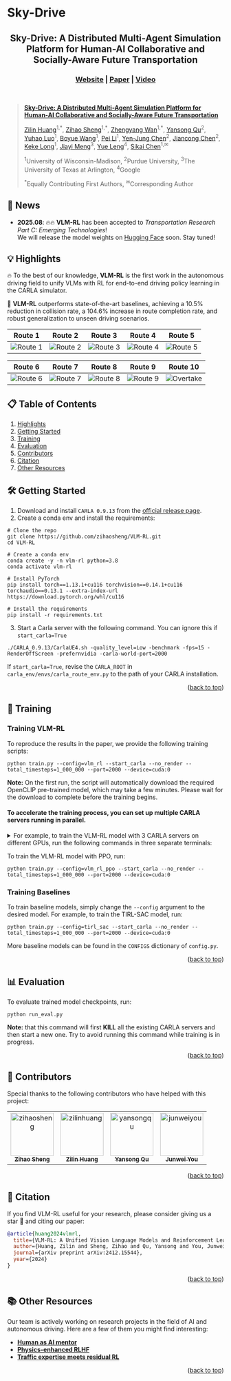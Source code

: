 # Sky-Drive
<div id="top" align="center">
<p align="center">
  <strong>
    <h2 align="center">Sky-Drive: A Distributed Multi-Agent Simulation Platform for Human-AI Collaborative and Socially-Aware Future Transportation</h2>
    <h3 align="center"><a href="https://www.huang-zilin.com/VLM-RL-website/">Website</a> | <a href="https://arxiv.org/abs/2412.15544">Paper</a> | <a href="https://www.youtube.com/embed/oXBih9r2DdI?si=XRUEthPoni_zNTR6">Video</a>  </h3>
  </strong>
</p>
</div>

<br/>

> **[Sky-Drive: A Distributed Multi-Agent Simulation Platform for Human-AI Collaborative and Socially-Aware Future Transportation](https://arxiv.org/html/2504.18010v2)**
>
> [Zilin Huang](https://scholar.google.com/citations?user=RgO7ppoAAAAJ&hl=en)<sup>1,\*</sup>,
> [Zihao Sheng](https://scholar.google.com/citations?user=3T-SILsAAAAJ&hl=en)<sup>1,\*</sup>,
> [Zhengyang Wan](https://scholar.google.com.hk/citations?user=6m8LnLUAAAAJ&hl=en)<sup>1,*</sup>,
> [Yansong Qu](https://scholar.google.com/citations?view_op=list_works&hl=zh-CN&user=hIt7KnUAAAAJ)<sup>2</sup>,
> [Yuhao Luo](https://scholar.google.com/citations?user=CNdSjWAAAAAJ&hl=en)<sup>1</sup>,
> [Boyue Wang](https://scholar.google.com/citations?user=CR7HWjcAAAAJ&hl=en)<sup>1</sup>,
> [Pei Li](https://scholar.google.com/citations?user=0QzhzL0AAAAJ&hl=en)<sup>1</sup>,
> [Yen-Jung Chen](https://scholar.google.com/citations?user=RZiRdWYAAAAJ&hl=en)<sup>2</sup>,
> [Jiancong Chen](https://scholar.google.com/citations?user=qa_mJTUAAAAJ&hl=en)<sup>2</sup>,
> [Keke Long](https://scholar.google.com/citations?user=zcTxZZ8AAAAJ&hl=en)<sup>1</sup>,
> [Jiayi Meng](https://scholar.google.com/citations?user=IlZs8_oAAAAJ&hl=en)<sup>3</sup>,
> [Yue Leng](https://scholar.google.com/citations?user=kEpj_AsAAAAJ&hl=en)<sup>4</sup>,
> [Sikai Chen](https://scholar.google.com/citations?user=DPN2wc4AAAAJ&hl=en)<sup>1,✉</sup><br>
>
> <sup>1</sup>University of Wisconsin-Madison, <sup>2</sup>Purdue University, <sup>3</sup>The University of Texas at Arlington, <sup>4</sup>Google
>
> <sup>\*</sup>Equally Contributing First Authors,
> <sup>✉</sup>Corresponding Author
> <br/>

## 📢 News
- **2025.08**: 🔥🔥 **VLM-RL** has been accepted to *Transportation Research Part C: Emerging Technologies*!  
  We will release the model weights on [Hugging Face](https://huggingface.co/zihaosheng/VLM-RL) soon. Stay tuned!

## 💡 Highlights <a name="highlight"></a>

🔥 To the best of our knowledge, **VLM-RL** is the first work in the autonomous driving field to unify VLMs with RL for
end-to-end driving policy learning in the CARLA simulator.

🏁 **VLM-RL** outperforms state-of-the-art baselines, achieving a 10.5% reduction in collision rate, a 104.6% increase in
route completion rate, and robust generalization to unseen driving scenarios.

|                                                       Route 1                                                        |                                                       Route 2                                                        |                                                       Route 3                                                        |                                                       Route 4                                                        |                                                       Route 5                                                        |
|:--------------------------------------------------------------------------------------------------------------------:|:--------------------------------------------------------------------------------------------------------------------:|:--------------------------------------------------------------------------------------------------------------------:|:--------------------------------------------------------------------------------------------------------------------:|:--------------------------------------------------------------------------------------------------------------------:|
| ![Route 1](https://raw.githubusercontent.com/zilin-huang/VLM-RL-website/master/static/videos/CLIP/CLIP_town2_normal/CLIP_town2_normal_s1.gif) | ![Route 2](https://raw.githubusercontent.com/zilin-huang/VLM-RL-website/master/static/videos/CLIP/CLIP_town2_normal/CLIP_town2_normal_s2.gif) | ![Route 3](https://raw.githubusercontent.com/zilin-huang/VLM-RL-website/master/static/videos/CLIP/CLIP_town2_normal/CLIP_town2_normal_s3.gif) | ![Route 4](https://raw.githubusercontent.com/zilin-huang/VLM-RL-website/master/static/videos/CLIP/CLIP_town2_normal/CLIP_town2_normal_s4.gif) | ![Route 5](https://raw.githubusercontent.com/zilin-huang/VLM-RL-website/master/static/videos/CLIP/CLIP_town2_normal/CLIP_town2_normal_s5.gif) |

|                                                       Route 6                                                        |                                                       Route 7                                                        |                                                       Route 8                                                        |                                                       Route 9                                                        |                                                        Route 10                                                        |
|:--------------------------------------------------------------------------------------------------------------------:|:--------------------------------------------------------------------------------------------------------------------:|:--------------------------------------------------------------------------------------------------------------------:|:--------------------------------------------------------------------------------------------------------------------:|:----------------------------------------------------------------------------------------------------------------------:|
| ![Route 6](https://raw.githubusercontent.com/zilin-huang/VLM-RL-website/master/static/videos/CLIP/CLIP_town2_normal/CLIP_town2_normal_s6.gif) | ![Route 7](https://raw.githubusercontent.com/zilin-huang/VLM-RL-website/master/static/videos/CLIP/CLIP_town2_normal/CLIP_town2_normal_s7.gif) | ![Route 8](https://raw.githubusercontent.com/zilin-huang/VLM-RL-website/master/static/videos/CLIP/CLIP_town2_normal/CLIP_town2_normal_s8.gif) | ![Route 9](https://raw.githubusercontent.com/zilin-huang/VLM-RL-website/master/static/videos/CLIP/CLIP_town2_normal/CLIP_town2_normal_s9.gif) | ![Overtake](https://raw.githubusercontent.com/zilin-huang/VLM-RL-website/master/static/videos/CLIP/CLIP_town2_normal/CLIP_town2_normal_s10.gif) |

## 📋 Table of Contents

1. [Highlights](#highlight)
2. [Getting Started](#setup)
3. [Training](#training)
4. [Evaluation](#evaluation)
5. [Contributors](#contributors)
6. [Citation](#citation)
7. [Other Resources](#resources)

## 🛠️ Getting Started <a name="setup"></a>


1. Download and install `CARLA 0.9.13` from the [official release page](https://github.com/carla-simulator/carla/releases/tag/0.9.13).
2. Create a conda env and install the requirements:
```shell
# Clone the repo
git clone https://github.com/zihaosheng/VLM-RL.git
cd VLM-RL

# Create a conda env
conda create -y -n vlm-rl python=3.8
conda activate vlm-rl

# Install PyTorch
pip install torch==1.13.1+cu116 torchvision==0.14.1+cu116 torchaudio==0.13.1 --extra-index-url https://download.pytorch.org/whl/cu116

# Install the requirements
pip install -r requirements.txt
```

3. Start a Carla server with the following command. You can ignore this if `start_carla=True`

```shell
./CARLA_0.9.13/CarlaUE4.sh -quality_level=Low -benchmark -fps=15 -RenderOffScreen -prefernvidia -carla-world-port=2000
```

If `start_carla=True`, revise the `CARLA_ROOT` in `carla_env/envs/carla_route_env.py` to the path of your CARLA installation.

<p align="right">(<a href="#top">back to top</a>)</p>

## 🚋 Training <a name="training"></a>

### Training VLM-RL

To reproduce the results in the paper, we provide the following training scripts:

```shell
python train.py --config=vlm_rl --start_carla --no_render --total_timesteps=1_000_000 --port=2000 --device=cuda:0
```

**Note:** On the first run, the script will automatically download the required OpenCLIP pre-trained model, which may take a few minutes. Please wait for the download to complete before the training begins.

#### To accelerate the training process, you can set up multiple CARLA servers running in parallel. 
<details>
  <summary>For example, to train the VLM-RL model with 3 CARLA servers on different GPUs, run the following commands in three separate terminals:
</summary>

#### Terminal 1:
```shell
python train.py --config=vlm_rl --start_carla --no_render --total_timesteps=1_000_000 --port=2000 --device=cuda:0
```

#### Terminal 2:
```shell
python train.py --config=vlm_rl --start_carla --no_render --total_timesteps=1_000_000 --port=2005 --device=cuda:1
```

#### Terminal 3:
```shell
python train.py --config=vlm_rl --start_carla --no_render --total_timesteps=1_000_000 --port=2010 --device=cuda:2
```
</details>

To train the VLM-RL model with PPO, run:
```shell
python train.py --config=vlm_rl_ppo --start_carla --no_render --total_timesteps=1_000_000 --port=2000 --device=cuda:0
```

### Training Baselines

To train baseline models, simply change the `--config` argument to the desired model. For example, to train the TIRL-SAC model, run:
```shell
python train.py --config=tirl_sac --start_carla --no_render --total_timesteps=1_000_000 --port=2000 --device=cuda:0
```

More baseline models can be found in the `CONFIGS` dictionary of `config.py`.

<p align="right">(<a href="#top">back to top</a>)</p>

## 📊 Evaluation <a name="evaluation"></a>

To evaluate trained model checkpoints, run:

```shell
python run_eval.py
```

**Note:** that this command will first **KILL** all the existing CARLA servers and then start a new one. 
Try to avoid running this command while training is in progress.

<p align="right">(<a href="#top">back to top</a>)</p>

## 👥 Contributors <a name="contributors"></a>

Special thanks to the following contributors who have helped with this project:

<!-- readme: contributors -start -->
<table>
	<tbody>
		<tr>
            <td align="center">
                <a href="https://github.com/zihaosheng">
                    <img src="https://scholar.googleusercontent.com/citations?view_op=view_photo&user=3T-SILsAAAAJ&citpid=7" width="100;" alt="zihaosheng"/>
                    <br />
                    <sub><b>Zihao Sheng</b></sub>
                </a>
            </td>
            <td align="center">
                <a href="https://github.com/zilin-huang">
                    <img src="https://avatars.githubusercontent.com/u/59532565?v=4" width="100;" alt="zilinhuang"/>
                    <br />
                    <sub><b>Zilin Huang</b></sub>
                </a>
            </td>
            <td align="center">
                <a href="https://scholar.google.com/citations?user=hIt7KnUAAAAJ&hl=en&oi=sra">
                    <img src="https://scholar.googleusercontent.com/citations?view_op=view_photo&user=hIt7KnUAAAAJ&citpid=2" width="100;" alt="yansongqu"/>
                    <br />
                    <sub><b>Yansong Qu</b></sub>
                </a>
            </td>
            <td align="center">
                <a href="https://scholar.google.com/citations?user=wIGL3SQAAAAJ&hl=en">
                    <img src="https://scholar.google.com/citations/images/avatar_scholar_128.png" width="100;" alt="junweiyou"/>
                    <br />
                    <sub><b>Junwei You</b></sub>
                </a>
            </td>
		</tr>
	<tbody>
</table>
<!-- readme: contributors -end -->

<p align="right">(<a href="#top">back to top</a>)</p>

## 🎯 Citation <a name="citation"></a>

If you find VLM-RL useful for your research, please consider giving us a star 🌟 and citing our paper:

```BibTeX
@article{huang2024vlmrl,
  title={VLM-RL: A Unified Vision Language Models and Reinforcement Learning Framework for Safe Autonomous Driving},
  author={Huang, Zilin and Sheng, Zihao and Qu, Yansong and You, Junwei and Chen, Sikai},
  journal={arXiv preprint arXiv:2412.15544},
  year={2024}
}
```

<p align="right">(<a href="#top">back to top</a>)</p>

## 📚 Other Resources <a name="resources"></a>

Our team is actively working on research projects in the field of AI and autonomous driving. Here are a few of them you might find interesting:

- **[Human as AI mentor](https://zilin-huang.github.io/HAIM-DRL-website/)**
- **[Physics-enhanced RLHF](https://zilin-huang.github.io/PE-RLHF-website/)**
- **[Traffic expertise meets residual RL](https://github.com/zihaosheng/traffic-expertise-RL)**
  
<p align="right">(<a href="#top">back to top</a>)</p>
